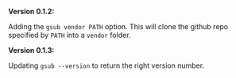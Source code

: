 **Version 0.1.2:**

Adding the `gsub vendor PATH` option. This will clone the github repo specified
by `PATH` into a `vendor` folder.

**Version 0.1.3:**

Updating `gsub --version` to return the right version number.

